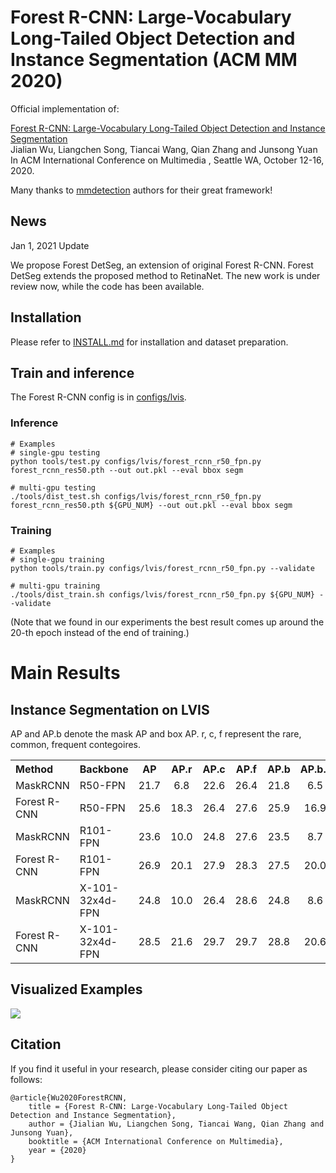 # Forest R-CNN: Large-Vocabulary Long-Tailed Object Detection and Instance Segmentation (ACM MM 2020)

Official implementation of:

[Forest R-CNN: Large-Vocabulary Long-Tailed Object Detection and Instance Segmentation](https://arxiv.org/abs/2008.05676)
\
Jialian Wu, Liangchen Song, Tiancai Wang, Qian Zhang and Junsong Yuan
\
In ACM International Conference on Multimedia , Seattle WA, October 12-16, 2020.

Many thanks to [mmdetection](https://github.com/open-mmlab/mmdetection) authors for their great framework!

## News
Jan 1, 2021 Update

We propose Forest DetSeg, an extension of original Forest R-CNN. Forest DetSeg extends the proposed method to RetinaNet.
The new work is under review now, while the code has been available.

## Installation 
Please refer to [INSTALL.md](INSTALL.md) for installation and dataset preparation.


## Train and inference
The Forest R-CNN config is in [configs/lvis](configs/lvis).

### Inference
    # Examples
    # single-gpu testing
    python tools/test.py configs/lvis/forest_rcnn_r50_fpn.py forest_rcnn_res50.pth --out out.pkl --eval bbox segm
    
    # multi-gpu testing
    ./tools/dist_test.sh configs/lvis/forest_rcnn_r50_fpn.py forest_rcnn_res50.pth ${GPU_NUM} --out out.pkl --eval bbox segm

### Training
    # Examples
    # single-gpu training
    python tools/train.py configs/lvis/forest_rcnn_r50_fpn.py --validate
    
    # multi-gpu training
    ./tools/dist_train.sh configs/lvis/forest_rcnn_r50_fpn.py ${GPU_NUM} --validate
(Note that we found in our experiments the best result comes up around the 20-th epoch instead of the end of training.)
    

    
# Main Results
 
## Instance Segmentation on LVIS

AP and AP.b denote the mask AP and box AP. r, c, f represent the rare, common, frequent contegoires.

<table><tbody>
<!-- START TABLE -->
<!-- TABLE HEADER -->
<th valign="bottom", align="left">Method</th>
<th valign="bottom", align="left">Backbone</th>
<th valign="bottom">AP</th>
<th valign="bottom">AP.r</th>
<th valign="bottom">AP.c</th>
<th valign="bottom">AP.f</th>
<th valign="bottom">AP.b</th>
<th valign="bottom">AP.b.r</th>
<th valign="bottom">AP.b.c</th>
<th valign="bottom">AP.b.f</th>
<th valign="bottom">download</th>

<!-- TABLE BODY -->
<tr>
<td align="left">MaskRCNN</td>
<td align="left">R50-FPN</td>
<td align="center">21.7</td>
<td align="center">6.8</td>
<td align="center">22.6</td>
<td align="center">26.4</td>
<td align="center">21.8</td>
<td align="center">6.5</td>
<td align="center">21.6</td>
<td align="center">28.0</td>
<td align="center"><a href="https://drive.google.com/file/d/1kSzY8moyGEettNKecmnW0wKDXrcvqmRZ/view?usp=sharing">model</a>&nbsp</td>
</tr>
<tr>
<td align="left">Forest R-CNN</td>
<td align="left">R50-FPN</td>
<td align="center">25.6</td>
<td align="center">18.3</td>
<td align="center">26.4</td>
<td align="center">27.6</td>
<td align="center">25.9</td>
<td align="center">16.9</td>
<td align="center">26.1</td>
<td align="center">29.2</td>
<td align="center"><a href="https://www.dropbox.com/s/r6iw74udaon8yas/forest_rcnn_res50.pth?dl=0">model</a>&nbsp</td>
</tr>

<tr>
<td align="left">MaskRCNN</td>
<td align="left">R101-FPN</td>
<td align="center">23.6</td>
<td align="center">10.0</td>
<td align="center">24.8</td>
<td align="center">27.6</td>
<td align="center">23.5</td>
<td align="center">8.7</td>
<td align="center">23.1</td>
<td align="center">29.8</td>
<td align="center"><a href="https://drive.google.com/file/d/1P3Za3hPBUYGLA-5WJZbZRdi9DTsPr5A7/view?usp=sharing">model</a>&nbsp</td>
</tr>
<tr>
<td align="left">Forest R-CNN</td>
<td align="left">R101-FPN</td>
<td align="center">26.9</td>
<td align="center">20.1</td>
<td align="center">27.9</td>
<td align="center">28.3</td>
<td align="center">27.5</td>
<td align="center">20.0</td>
<td align="center">27.5</td>
<td align="center">30.4</td>
<td align="center"><a href="https://www.dropbox.com/s/el6xd1gr3p6xyai/forest_rcnn_res101.pth?dl=0">model</a>&nbsp</td>
</tr>

<tr>
<td align="left">MaskRCNN</td>
<td align="left">X-101-32x4d-FPN</td>
<td align="center">24.8</td>
<td align="center">10.0</td>
<td align="center">26.4</td>
<td align="center">28.6</td>
<td align="center">24.8</td>
<td align="center">8.6</td>
<td align="center">25.0</td>
<td align="center">30.9</td>
<td align="center"><a href="https://drive.google.com/file/d/1Gon4Wwk2Mh7tJmNpze5NS0w6opjNxl-G/view?usp=sharing">model</a>&nbsp</td>
</tr>
<tr>
<td align="left">Forest R-CNN</td>
<td align="left">X-101-32x4d-FPN</td>
<td align="center">28.5</td>
<td align="center">21.6</td>
<td align="center">29.7</td>
<td align="center">29.7</td>
<td align="center">28.8</td>
<td align="center">20.6</td>
<td align="center">29.2</td>
<td align="center">31.7</td>
<td align="center"><a href="https://www.dropbox.com/s/4txz2nu1vnmlrqf/forest_rcnn_resnext101.pth?dl=0">model</a>&nbsp</td>
</tr>

</tbody></table>

## Visualized Examples
![](examples.png)


## Citation
If you find it useful in your research, please consider citing our paper as follows:

    @article{Wu2020ForestRCNN,
        title = {Forest R-CNN: Large-Vocabulary Long-Tailed Object Detection and Instance Segmentation},
        author = {Jialian Wu, Liangchen Song, Tiancai Wang, Qian Zhang and Junsong Yuan},
        booktitle = {ACM International Conference on Multimedia},
        year = {2020}
    }





